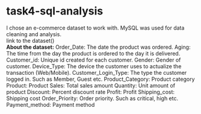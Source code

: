 # task4-sql-analysis
I chose an e-commerce dataset to work with. MySQL was used for data cleaning and analysis. 
<br>
link to the dataset()
<br>
**About the dataset:**
Order_Date: The date the product was ordered.
Aging: The time from the day the product is ordered to the day it is delivered.
Customer_id: Unique id created for each customer.
Gender: Gender of customer.
Device_Type: The device the customer uses to actualize the transaction (Web/Mobile).
Customer_Login_Type: The type the customer logged in. Such as Member, Guest etc.
Product_Category: Product category
Product: Product
Sales: Total sales amount
Quantity: Unit amount of product
Discount: Percent discount rate
Profit: Profit
Shipping_cost: Shipping cost
Order_Priority: Order priority. Such as critical, high etc.
Payment_method: Payment method
